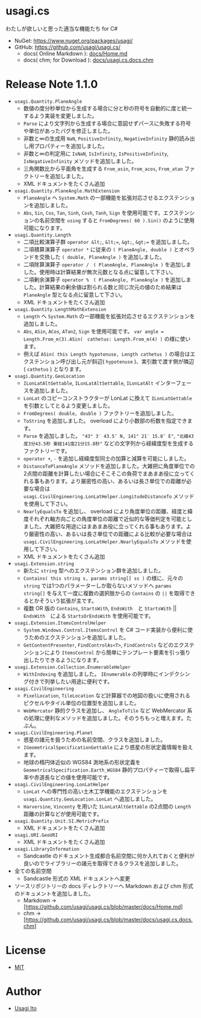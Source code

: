 # usagi.cs

わたしが欲しいと思った適当な機能たち for C#

- NuGet: https://www.nuget.org/packages/usagi/
- GitHub: https://github.com/usagi/usagi.cs/
    - docs( Online Markdown ): [docs/Home.md](docs/Home.md)
    - docs( chm; for Download ): [docs/usagi.cs.docs.chm](docs/usagi.cs.docs.chm)

# Release Note 1.1.0

- `usagi.Quantity.PlaneAngle`
    - 数値の度分秒単位から生成する場合に分と秒の符号を自動的に度と統一するよう実装を変更しました。
    - `Parse` により文字列から生成する場合に意図せずパースに失敗する符号や単位があったバグを修正しました。
    - 非数と∞の生成用 `NaN`, `PositiveInfinity`, `NegativeInfinity` 静的読み出し用プロパティーを追加しました。
    - 非数と∞の判定用に `IsNaN`, `IsInfinity`, `IsPositiveInfinity`, `IsNegativeInfinity` メソッドを追加しました。
    - 三角関数比から平面角を生成する `From_asin`, `From_acos`, `From_atan` ファクトリーを追加しました。
    - XML ドキュメントをたくさん追加
- `usagi.Quantity.PlaneAngle.MathExtension`
    - `PlaneAngle` へ `System.Math` の一部機能を拡張対応させるエクステンションを追加しました。
    - `Abs`, `Sin`, `Cos`, `Tan`, `Sinh`, `Cosh`, `Tanh`, `Sign` を使用可能です。エクステンションの名前空間を `using` すると `FromDegrees( 60 ).Sin()` のように使用可能になります。
- `usagi.Quantity.Length`
    - 二項比較演算子群 `operator &lt;`, `&lt;=`, `&gt;`, `&gt;=` を追加しました。
    - 二項積算演算子 `operator *` に従来の `( PlaneAngle, double )` とオペランドを交換した `( double, PlaneAngle )` を追加しました。
    - 二項除算演算子 `operator /　( PlaneAngle, PlaneAngle )` を追加しました。使用時は計算結果が無次元数となる点に留意して下さい。
    - 二項剰余演算子 `operator %　( PlaneAngle, PlaneAngle )` を追加しました。計算結果の剰余値は割られる数と同じ次元の値のため結果は `PlaneAngle` 型となる点に留意して下さい。
    - XML ドキュメントをたくさん追加
- `usagi.Quantity.LengthMathExtension`
    - `Length` へ `System.Math` の一部機能を拡張対応させるエクステンションを追加しました。
    - `Abs`, `ASin`, `ACos`, `ATan2`, `Sign` を使用可能です。 `var angle = Length.From_m(3).ASin(　cathetus: Length.From_m(4) )` の様に使います。
    - 例えば `ASin( this Length hypotenuse, Length cathetus )` の場合はエクステンション呼び出し元が斜辺( `hypotenuse` )、実引数で渡す側が隣辺( `cathetus` ) となります。
- `usagi.Quantity.GeoLocation`
    - `ILonLatAltGettable`, `ILonLatAltSettable`, `ILonLatAlt` インターフェースを追加しました。
    - `LonLat` のコピーコンストラクターが LonLat に換えて `ILonLatGettable` を引数としてとるよう変更しました。
    - `FromDegrees( double, double )` ファクトリーを追加しました。
    - `ToString` を追加しました。 overload により小数部の桁数を指定できます。
    - `Parse` を追加しました。 `"43° 3′ 43.5″ N, 141° 21′ 15.8″ E"`, `"北緯43度3分43.5秒 東経141度21分15.8秒"` などの文字列から経緯度型を生成するファクトリーです。
    - `operator +`, `-` を追加し経緯度型同士の加算と減算を可能にしました。
    - `DistanceToPlaneAngle` メソッドを追加しました。大雑把に角度単位での2点間の距離を計算したい場合にそこそこの負荷でまあまあ役に立ってくれる事もあります。より厳密性の高い、あるいは長さ単位での距離が必要な場合は `usagi.CivilEngineering.LonLatHelper.LongitudeDistanceTo` メソッドを使用して下さい。
    - `NearlyEqualsTo` を追加し、 overload により角度単位の距離、経度と緯度それぞれ軸方向ごとの角度単位の距離で近似的な等価判定を可能としました。大雑把な用途にはまあまあ役に立ってくれる事もあります。より厳密性の高い、あるいは長さ単位での距離による比較が必要な場合は `usagi.CivilEngineering.LonLatHelper.NearlyEqualsTo` メソッドを使用して下さい。
    - XML ドキュメントをたくさん追加
- `usagi.Extension.string`
    - 新たに `string` 型へのエクステンション群を追加しました。
    - `Contains( this string s, params string[] ss )` の様に、元々の `string` では1つのパラメーターしか取らないメソッドへ `params string[]` を与えて一度に複数の選択肢からの `Contains` の `||` を取得できるとかそういう拡張が主です。
    - 複数 OR 版の `Contains`, `StartsWith`, `EndsWith`　と `StartsWith` || `EndsWith`　による `StartsOrEndsWith` を使用可能です。
- `usagi.Extension.ItemsControlHelper`
    - `System.Windows.Control.ItemsControl` を C# コード実装から便利に使うためのエクステンションを追加しました。
    - `GetContentPresenter`, `FindControlAs<T>`, `FindControls` などのエクステンションにより `ItemsControl` から簡単にテンプレート要素を引っ張り出したりできるようになります。
- `usagi.Extension.Collection.EnumerableHelper`
    - `WithIndexing` を追加しました。 `IEnumerable` の列挙時にインデクシング付きで列挙したい用途に便利です。 
- `usagi.CivilEngineering`
    - `PixelLocation`, `TileLocation` など計算器での地図の扱いに使用されるピクセルやタイル単位の位置型を追加しました。
    - `WebMercator` 静的クラスを追加し、 `AngleToTile` など WebMercator 系の処理に便利なメソッドを追加しました。そのうちもっと増えます。たぶん。
- `usagi.CivilEngineering.Planet`
    - 惑星の諸元を扱うための名前空間、クラスを追加しました。
    - `IGeometricalSpecificationGettable` により惑星の形状定義情報を扱えます。
    - 地球の楕円体近似の WGS84 測地系の形状定義を `GeometricalSpecification.Earth_WGS84` 静的プロパティーで取得し扁平率や赤道長などの値を使用可能です。
- `usagi.CivilEngineering.LonLatHelper`
    - `LonLat` への専門性の高い土木工学機能のエクステンションを `usagi.Quantity.GeoLocation.LonLat` へ追加しました。
    - `Harversine`, `Vincenty` を用いた `ILonLatAltGettable` の2点間の `Length` 距離の計算などが使用可能です。
- `usagi.Quantity.Unit.SI.MetricPrefix`
    - XML ドキュメントをたくさん追加
- `usagi.URI.GeoURI`
    - XML ドキュメントをたくさん追加
- `usagi.LibraryInformation`
    - Sandcastle のドキュメント生成都合名前空間に何か入れておくと便利が良いのでライブラリーの諸元を取得できるクラスを追加しました。
- 全ての名前空間
    - Sandcastle 形式の XML ドキュメントへ変更
- ソースリポジトリーの docs ディレクトリーへ Markdown および chm 形式のドキュメントを追加しました。
    - Markdown -> [https://github.com/usagi/usagi.cs/blob/master/docs/Home.md]
    - chm -> [https://github.com/usagi/usagi.cs/blob/master/docs/usagi.cs.docs.chm]

# License

- [MIT](LICENSE.md)

# Author

- [Usagi Ito](https://github.com/usagi/)
